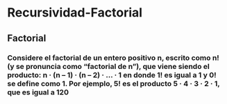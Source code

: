 # Recursividad-Factorial
## Factorial  
### Considere el factorial de un entero positivo n, escrito como n! (y se pronuncia como “factorial de n”), que viene siendo el producto:   n · (n – 1) · (n – 2) · … · 1   en donde 1! es igual a 1 y 0! se define como 1.   Por ejemplo, 5! es el producto 5 · 4 · 3 · 2 · 1, que es igual a 120


